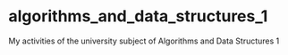 # algorithms_and_data_structures_1
My activities of the university subject of Algorithms and Data Structures 1
